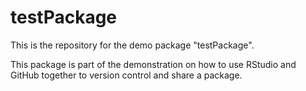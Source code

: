 # testPackage
This is the repository for the demo package "testPackage".

This package is part of the demonstration on how to use RStudio and GitHub together to version control and share a package.
